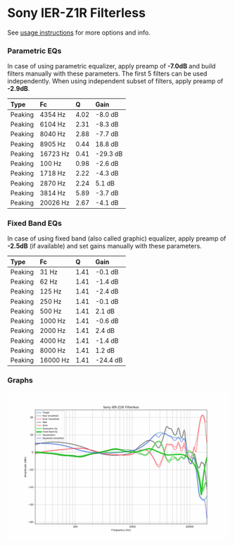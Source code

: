# Sony IER-Z1R Filterless
See [usage instructions](https://github.com/jaakkopasanen/AutoEq#usage) for more options and info.

### Parametric EQs
In case of using parametric equalizer, apply preamp of **-7.0dB** and build filters manually
with these parameters. The first 5 filters can be used independently.
When using independent subset of filters, apply preamp of **-2.9dB**.

| Type    | Fc       |    Q | Gain     |
|:--------|:---------|:-----|:---------|
| Peaking | 4354 Hz  | 4.02 | -8.0 dB  |
| Peaking | 6104 Hz  | 2.31 | -8.3 dB  |
| Peaking | 8040 Hz  | 2.88 | -7.7 dB  |
| Peaking | 8905 Hz  | 0.44 | 18.8 dB  |
| Peaking | 16723 Hz | 0.41 | -29.3 dB |
| Peaking | 100 Hz   | 0.98 | -2.6 dB  |
| Peaking | 1718 Hz  | 2.22 | -4.3 dB  |
| Peaking | 2870 Hz  | 2.24 | 5.1 dB   |
| Peaking | 3814 Hz  | 5.89 | -3.7 dB  |
| Peaking | 20026 Hz | 2.67 | -4.1 dB  |

### Fixed Band EQs
In case of using fixed band (also called graphic) equalizer, apply preamp of **-2.5dB**
(if available) and set gains manually with these parameters.

| Type    | Fc       |    Q | Gain     |
|:--------|:---------|:-----|:---------|
| Peaking | 31 Hz    | 1.41 | -0.1 dB  |
| Peaking | 62 Hz    | 1.41 | -1.4 dB  |
| Peaking | 125 Hz   | 1.41 | -2.4 dB  |
| Peaking | 250 Hz   | 1.41 | -0.1 dB  |
| Peaking | 500 Hz   | 1.41 | 2.1 dB   |
| Peaking | 1000 Hz  | 1.41 | -0.6 dB  |
| Peaking | 2000 Hz  | 1.41 | 2.4 dB   |
| Peaking | 4000 Hz  | 1.41 | -1.4 dB  |
| Peaking | 8000 Hz  | 1.41 | 1.2 dB   |
| Peaking | 16000 Hz | 1.41 | -24.4 dB |

### Graphs
![](./Sony%20IER-Z1R%20Filterless.png)